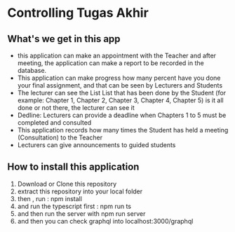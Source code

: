 # Controlling Tugas Akhir

## What's we get in this app 
* this application can make an appointment with the Teacher and after meeting, the application can make a report to be recorded in the database.
* This application can make progress how many percent have you done your final assignment, and that can be seen by Lecturers and Students
* The lecturer can see the List List that has been done by the Student (for example: Chapter 1, Chapter 2, Chapter 3, Chapter 4, Chapter 5) is it all done or not there, the lecturer can see it
* Dedline: Lecturers can provide a deadline when Chapters 1 to 5 must be completed and consulted
* This application records how many times the Student has held a meeting (Consultation) to the Teacher
* Lecturers can give announcements to guided students

## How to install this application 
1. Download or Clone this repository
2. extract this repository into your local folder
3. then , run : npm install
4. and run the typescript first : npm run ts
5. and then run the server with npm run server
6. and then you can check graphql into localhost:3000/graphql